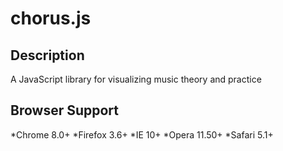 # chorus.js

## Description
A JavaScript library for visualizing music theory and practice

## Browser Support
*Chrome 8.0+
*Firefox 3.6+
*IE 10+
*Opera 11.50+
*Safari 5.1+
